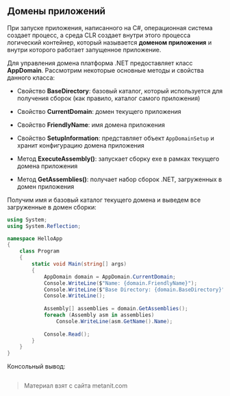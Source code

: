 ## Домены приложений

При запуске приложения, написанного на C#, операционная система создает процесс, а среда CLR создает внутри этого процесса логический контейнер, который называется **доменом приложения** и внутри которого работает запущенное приложение.

Для управления домена платформа .NET предоставляет класс **AppDomain**. Рассмотрим некоторые основные методы и свойства данного класса:

- Свойство **BaseDirectory**: базовый каталог, который используется для получения сборок (как правило, каталог самого приложения)

- Свойство **CurrentDomain**: домен текущего приложения

- Свойство **FriendlyName**: имя домена приложения

- Свойство **SetupInformation**: представляет объект `AppDomainSetup` и хранит конфигурацию домена приложения

- Метод **ExecuteAssembly()**: запускает сборку exe в рамках текущего домена приложения

- Метод **GetAssemblies()**: получает набор сборок .NET, загруженных в домен приложения

Получим имя и базовый каталог текущего домена и выведем все загруженные в домен сборки:

```cs
using System;
using System.Reflection;

namespace HelloApp
{
    class Program
    {
        static void Main(string[] args)
        {
            AppDomain domain = AppDomain.CurrentDomain;
            Console.WriteLine($"Name: {domain.FriendlyName}");
            Console.WriteLine($"Base Directory: {domain.BaseDirectory}");
            Console.WriteLine();
            
            Assembly[] assemblies = domain.GetAssemblies();
            foreach (Assembly asm in assemblies)
                Console.WriteLine(asm.GetName().Name);
                
            Console.Read();
        }  
    }
}
```

Консольный вывод:

```

```


> Материал взят с сайта metanit.com